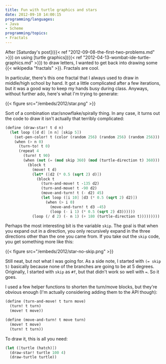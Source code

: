 ```yaml
---
title: Fun with turtle graphics and stars
date: 2012-09-10 14:00:15
programming/languages:
- Java
- Scheme
programming/topics:
- Fractals
---
```

After [Saturday's post]({{< ref "2012-09-08-the-first-two-problems.md" >}}) on using [turtle graphics]({{< ref "2012-04-13-wombat-ide-turtle-graphics.md" >}}) to draw letters, I wanted to get back into drawing some {{< wikipedia "fractals" >}}. Fractals are cool.

<!--more-->

In particular, there's this one fractal that I always used to draw in middle/high school by hand. It got a little complicated after a few iterations, but it was a good way to keep my hands busy during class. Anyways, without further ado, here's what I'm trying to generate:

{{< figure src="/embeds/2012/star.png" >}}

Sort of a combination star/snowflake/spirally thing. In any case, it turns out the code to draw it isn't actually that terribly complicated:

```scheme
(define (draw-star! t d n)
  (let loop ([d d] [n n] [skip 5])
    (set-pen-color! t (color (random 256) (random 256) (random 256)))
    (when (> n 0)
      (turn-to! t 0)
      (repeat 4
        (turn! t 90)
        (when (not (= (mod skip 360) (mod (turtle-direction t) 360)))
          (block t
            (move! t d)
            (let* ([d2 (* 0.5 (sqrt 2) d)])
              (block t
                (turn-and-move! t -135 d2)
                (turn-and-move! t -90 d2)
                (move-and-turn! t (- d2) 45)
                (let loop ([i 10] [d3 (* 0.5 (sqrt 2) d2)])
                  (when (> i 0)
                    (move-and-turn! t d3 -45)
                    (loop (- i 1) (* 0.5 (sqrt 2) d3))))))
            (loop (/ d 2) (- n 1) (+ 180 (turtle-direction t)))))))))
```

Perhaps the most interesting bit is the variable `skip`. The goal is that when you expand out in a direction, you only recursively expand in the three directions other than the one you came from. If you take out the `skip` code, you get something more like this:

{{< figure src="/embeds/2012/star-no-skip.png" >}}

Still neat, but not what I was going for. As a side note, I started with `(= skip 5)` basically because none of the branches are going to be at 5 degrees. Originally, I started with `skip` as `#f`, but that didn't work so well with `=`. So it goes.

I used a few helper functions to shorten the turn/move blocks, but they're obvious enough (I'm actually considering adding them to the API though):

```scheme
(define (turn-and-move! t turn move)
  (turn! t turn)
  (move! t move))

(define (move-and-turn! t move turn)
  (move! t move)
  (turn! t turn))
```

To draw it, this is all you need:

```scheme
(let ([turtle (hatch)])
  (draw-star! turtle 100 4)
  (draw-turtle turtle))
```
